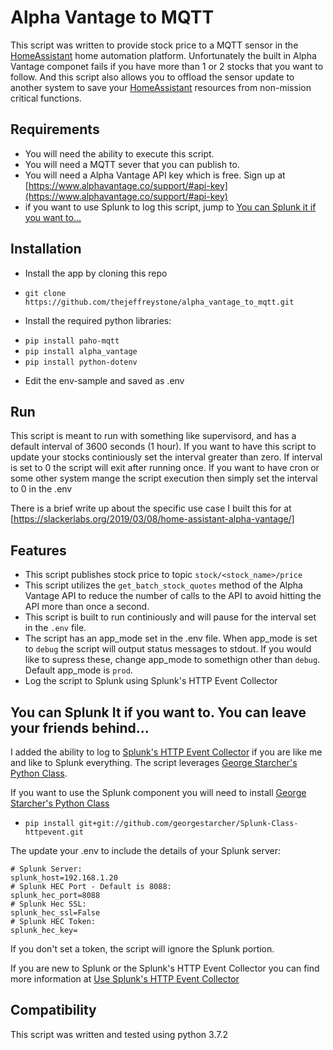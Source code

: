 # Alpha Vantage to MQTT

This script was written to provide stock price to a MQTT sensor in the [HomeAssistant](https://home-assistant.io) home automation platform. Unfortunately the built in Alpha Vantage componet fails if you have more than 1 or 2 stocks that you want to follow. And this script also allows you to offload the sensor update to another system to save your [HomeAssistant](https://home-assistant.io) resources from non-mission critical functions.

## Requirements
* You will need the ability to execute this script.
* You will need a MQTT sever that you can publish to.
* You will need a Alpha Vantage API key which is free. Sign up at [https://www.alphavantage.co/support/#api-key](https://www.alphavantage.co/support/#api-key)
* if you want to use Splunk to log this script, jump to [You can Splunk it if you want to...](https://github.com/thejeffreystone/alpha_vantage_to_mqtt#you-can-splunk-it-if-you-want-to-you-can-leave-your-friends-behind) 

## Installation
* Install the app by cloning this repo
 - `git clone https://github.com/thejeffreystone/alpha_vantage_to_mqtt.git`
* Install the required python libraries:
 - `pip install paho-mqtt`
 - `pip install alpha_vantage`
 - `pip install python-dotenv`
* Edit the env-sample and saved as .env

## Run

This script is meant to run with something like supervisord, and has a default interval of 3600 seconds (1 hour). If you want to have this script to update your stocks continiously set the interval greater than zero. If interval is set to 0 the script will exit after running once. If you want to have cron or some other system mange the script execution then simply set the interval to 0 in the .env 

There is a brief write up about the specific use case I built this for at [https://slackerlabs.org/2019/03/08/home-assistant-alpha-vantage/]


## Features
* This script publishes stock price to topic `stock/<stock_name>/price`
* This script utilizes the `get_batch_stock_quotes` method of the Alpha Vantage API to reduce the number of calls to the API to avoid hitting the API more than once a second.
* This script is built to run continiously and will pause for the interval set in the `.env` file.
* The script has an app_mode set in the .env file. When app_mode is set to `debug` the script will output status messages to stdout. If you would like to supress these, change app_mode to somethign other than `debug`. Default app_mode is `prod`.   
* Log the script to Splunk using Splunk's HTTP Event Collector

## You can Splunk It if you want to. You can leave your friends behind...

I added the ability to log to [Splunk's HTTP Event Collector](https://docs.splunk.com/Documentation/Splunk/latest/Data/UsetheHTTPEventCollector) if you are like me and like to Splunk everything. The script leverages [George Starcher's Python Class](https://github.com/georgestarcher/Splunk-Class-httpevent).

If you want to use the Splunk component you will need to install [George Starcher's Python Class](https://github.com/georgestarcher/Splunk-Class-httpevent)
 - `pip install git+git://github.com/georgestarcher/Splunk-Class-httpevent.git`

The update your .env to include the details of your Splunk server:
```
# Splunk Server:
splunk_host=192.168.1.20
# Splunk HEC Port - Default is 8088:
splunk_hec_port=8088
# Splunk Hec SSL:
splunk_hec_ssl=False
# Splunk HEC Token:
splunk_hec_key=

```
If you don't set a token, the script will ignore the Splunk portion. 

If you are new to Splunk or the Splunk's HTTP Event Collector you can find more information at [Use Splunk's HTTP Event Collector](https://docs.splunk.com/Documentation/Splunk/latest/Data/UsetheHTTPEventCollector)

## Compatibility

This script was written and tested using python 3.7.2


